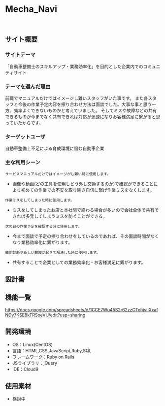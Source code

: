 # Mecha_Navi
​
## サイト概要
### サイトテーマ
「自動車整備士のスキルアップ・業務効率化」を目的とした企業内でのコミュニティサイト
​
### テーマを選んだ理由
前職でマニュアルだけではイメージし難いスタッフがいた事です。
また各スタッフと今後の作業予定内容を擦り合わせ方法は面談でした。大事な事と思う一方、効率よくできないものかと考えていました。
そしてミスや故障などの共有できるものが今までなく共有できれば対応が迅速になりお客様満足に繋がると思っていたからです。
​
### ターゲットユーザ
自動車整備士不足による育成環境に悩む自動車企業
​
### 主な利用シーン

`サービスマニュアルだけではイメージがし難い時に使用します。 `
- 画像や動画(どの工具を使用しどう外し交換するのか)で確認ができることにより初めての作業での不安を取り除き自信に繋げ作業ミスをなくします。

`作業ミスをしてしまった時に使用します。`
- ミスをしてしまったお店と本社間で終わる場合が多いので会社全体で共有できれば多発してしまうミスを防ぐことができる。

`次の日の作業予定を確認する時に使用します。`
- 今まで面談で予定の擦り合わせをしているのであれば、その面談時間がなくなり業務効率化に繋がります。

`難問診断や新しい故障が起きて解決した時に使用します。`
- 共有することで企業としての業務効率化・お客様満足に繋がります。

<!--・サービスマニュアルだけではイメージがし難い時画像や動画（どの工具を使用しどう外し交換するのか）で確認ができる。
→初めての作業の不安を取り除き自信に繋げ作業ミスをなくす。

・当日お客様が店内でお待ち頂く点検作業の中でご用命を頂いた時の対応（異音や不具合など）
→先輩、上司に聞こうにも聞ける状況ではない、また聞き難い環境があることを改善し、作業スタッフのメンタル維持向上に繋げる。

・作業ミスを共有できる。
→店だけではなく会社として防ぐ。（本社とそのお店のみの場合が多い）

・工場長や現場リーダーが前日に作業予定を擦り合わせを面談といった形で実施していた。
→このアプリケーションを使用すれば全員が同じレベルで擦り合わせができ、面談の時間がなくなり業務改善に繋がる。＞

・難問修理や新しい故障などいち早く共有できる。
→企業としての業務効率化に繋がりお客様満足に繋がる。

＊主に作業スタッフが発信、共有をしていき管理職はその内容を管理、確認できる。-->

## 設計書
<!--テーマを設定・提出する時点では不要です-->

## 機能一覧
https://docs.google.com/spreadsheets/d/1CCE7Wu45S2r62zzCTohjviIXxafNDy7KSE8kTRSoeVU/edit?usp=sharing
​
## 開発環境
- OS：Linux(CentOS)
- 言語：HTML,CSS,JavaScript,Ruby,SQL
- フレームワーク：Ruby on Rails
- JSライブラリ：jQuery
- IDE：Cloud9
​
## 使用素材
- 検討中